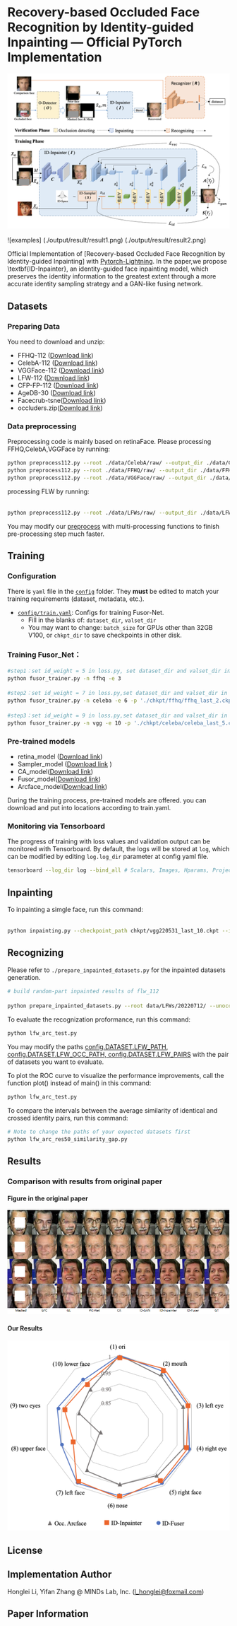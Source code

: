 
# Recovery-based Occluded Face Recognition by Identity-guided Inpainting &mdash; Official PyTorch Implementation
![](./assets/fig3.png)

![examples]
(./output/result/result1.png) 
(./output/result/result2.png)  


Official Implementation of [Recovery-based Occluded Face Recognition by Identity-guided Inpainting] with [Pytorch-Lightning](https://github.com/PyTorchLightning/pytorch-lightning).
In the paper,we propose \textbf{ID-Inpainter}, an identity-guided face inpainting model, which preserves the identity information to the greatest extent through a more accurate identity sampling strategy and a GAN-like fusing network.

## Datasets

### Preparing Data

You need to download and unzip:
- FFHQ-112 ([Download link](https://drive.google.com/file/d/1yZnKnUeWhrvP25_t0pDget2Dac5cT8zA/view?usp=sharing))
- CelebA-112 ([Download link](https://drive.google.com/file/d/1nb_tn8JJLGUJ32YKCb6W7jVmyRA_N9nq/view?usp=sharing))
- VGGFace-112 ([Download link](https://drive.google.com/file/d/10AKN3SpHZDD46IzE-lOmb6M26MOzP2E4/view?usp=sharing))
- LFW-112 ([Download link](https://drive.google.com/file/d/1PhdOuU5FtiJEUZjqwR-2sbtbyIOYc_mk/view?usp=sharing))
- CFP-FP-112 ([Download link](https://drive.google.com/file/d/1uv-_n0VpZkR000yynqkdA3vn9ipy_pmO/view?usp=sharing))
- AgeDB-30 ([Download link](https://drive.google.com/file/d/1PugDuk0fTjeSzNNqx7mW5hb7Xd3cS-TI/view?usp=sharing))
- Facecrub-tsne([Download link](https://drive.google.com/file/d/1CS_uvmaMA8uRdsuZj4ehQ6CeBwSULXG2/view?usp=sharing))
- occluders.zip([Download link](data.occluders.tar.gz))
### Data preprocessing
Preprocessing code is mainly based on retinaFace.
Please processing FFHQ,CelebA,VGGFace by running:
```bash
python preprocess112.py --root ./data/CelebA/raw/ --output_dir ./data/CelebA/celeba112/
python preprocess112.py --root ./data/FFHQ/raw/ --output_dir ./data/FFHQ/celeba112/
python preprocess112.py --root ./data/VGGFace/raw/ --output_dir ./data/VGGFace/celeba112/
```
processing FLW by running:
```bash

python preprocess112.py --root ./data/LFWs/raw/ --output_dir ./data/LFWs/lfw_112/ --has_subdirs

```
You may modify our [preprocess](./preprocess112x112.py) with multi-processing functions to finish pre-processing step much faster.

## Training

### Configuration
There is `yaml` file in the [`config`](./config) folder.
They **must** be edited to match your training requirements (dataset, metadata, etc.).

- [`config/train.yaml`](./config/train.yaml): Configs for training Fusor-Net.
  - Fill in the blanks of: `dataset_dir`, `valset_dir`
  - You may want to change: `batch_size` for GPUs other than 32GB V100, or `chkpt_dir` to save checkpoints in other disk.

  
### Training Fusor_Net：
```bash
#step1：set id_weight = 5 in loss.py, set dataset_dir and valset_dir in train.yaml, running:
python fusor_trainer.py -n ffhq -e 3 

#step2：set id_weight = 7 in loss.py,set dataset_dir and valset_dir in train.yaml,running:
python fusor_trainer.py -n celeba -e 6 -p './chkpt/ffhq/ffhq_last_2.ckpt'

#step3：set id_weight = 9 in loss.py,set dataset_dir and valset_dir in train.yaml,running:
python fusor_trainer.py -n vgg -e 10 -p './chkpt/celeba/celeba_last_5.ckpt'
```
### Pre-trained models
- retina_model ([Download link](https://drive.google.com/file/d/1jZLWGx-9djWuuOh_P93Lp3Lra6DCzHTT/view?usp=sharing))
- Sampler_model ([Download link](https://drive.google.com/file/d/1fQMw6KIB_QyyJclnYRU5NbLP8nwHD09F/view?usp=sharing) )
- CA_model([Download link](https://drive.google.com/file/d/1uDCxAk050fN9oblPft2a0etvRquGOVfi/view?usp=sharing))
- Fusor_model([Download link](https://drive.google.com/file/d/1qMiFPqVLTb5MKZnBu0aUvEPTnQtljkhP/view?usp=sharing))
- Arcface_model([Download link](https://drive.google.com/file/d/1urJwBS3CunxLfwAzfhyupDDJ5LmGUR6z/view?usp=sharing))

During the training process, pre-trained models are offered. you can download and put into locations according to train.yaml.

### Monitoring via Tensorboard

The progress of training with loss values and validation output can be monitored with Tensorboard.
By default, the logs will be stored at `log`, which can be modified by editing `log.log_dir` parameter at config yaml file.

```bash
tensorboard --log_dir log --bind_all # Scalars, Images, Hparams, Projector will be shown.
```

## Inpainting

To inpainting a simgle face, run this command:
```bash

python inpainting.py --checkpoint_path chkpt/vgg220531_last_10.ckpt --image_path output/example/example1.png --mask_path output/example/mask1.png --output_path output/result/result1.png

```

## Recognizing

Please refer to `./prepare_inpainted_datasets.py` for the inpainted datasets generation.

```bash
# build random-part inpainted results of flw_112

python prepare_inpainted_datasets.py --root data/LFWs/20220712/ --unocc_dir data/LFWs/lfw_112/ -m random_part -f ca_id_fill

```

To evaluate the recognization proformance, run this command:
```bash
python lfw_arc_test.py
```
You may modify the paths [config.DATASET.LFW_PATH, config.DATASET.LFW_OCC_PATH, config.DATASET.LFW_PAIRS](./lfw_arc_test.py) with the pair of datasets you want to evaluate.


To plot the ROC curve to visualize the performance improvements, call the function plot() instead of main() in this command:
```bash
python lfw_arc_test.py
```

To compare the intervals between the average similarity of identical and crossed identity pairs, run this command:
```bash
# Note to change the paths of your expected datasets first
python lfw_arc_res50_similarity_gap.py
```

## Results
### Comparison with results from original paper
#### Figure in the original paper
![](assets/fig7.png)
#### Our Results
![](assets/fig9.png)

## License

## Implementation Author

Honglei Li, Yifan Zhang @ MINDs Lab, Inc. (l_honglei@foxmail.com)

## Paper Information

```bibtex

```
